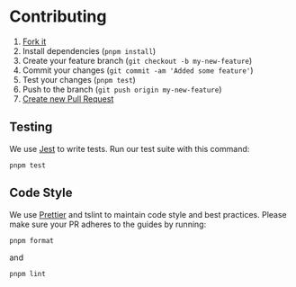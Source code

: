 # Contributing

1. [Fork it](https://help.github.com/articles/fork-a-repo/)
2. Install dependencies (`pnpm install`)
3. Create your feature branch (`git checkout -b my-new-feature`)
4. Commit your changes (`git commit -am 'Added some feature'`)
5. Test your changes (`pnpm test`)
6. Push to the branch (`git push origin my-new-feature`)
7. [Create new Pull Request](https://help.github.com/articles/creating-a-pull-request/)

## Testing

We use [Jest](https://github.com/facebook/jest) to write tests. Run our test suite with this command:

```
pnpm test
```

## Code Style

We use [Prettier](https://prettier.io/) and tslint to maintain code style and best practices.
Please make sure your PR adheres to the guides by running:

```sh
pnpm format
```

and

```sh
pnpm lint
```
